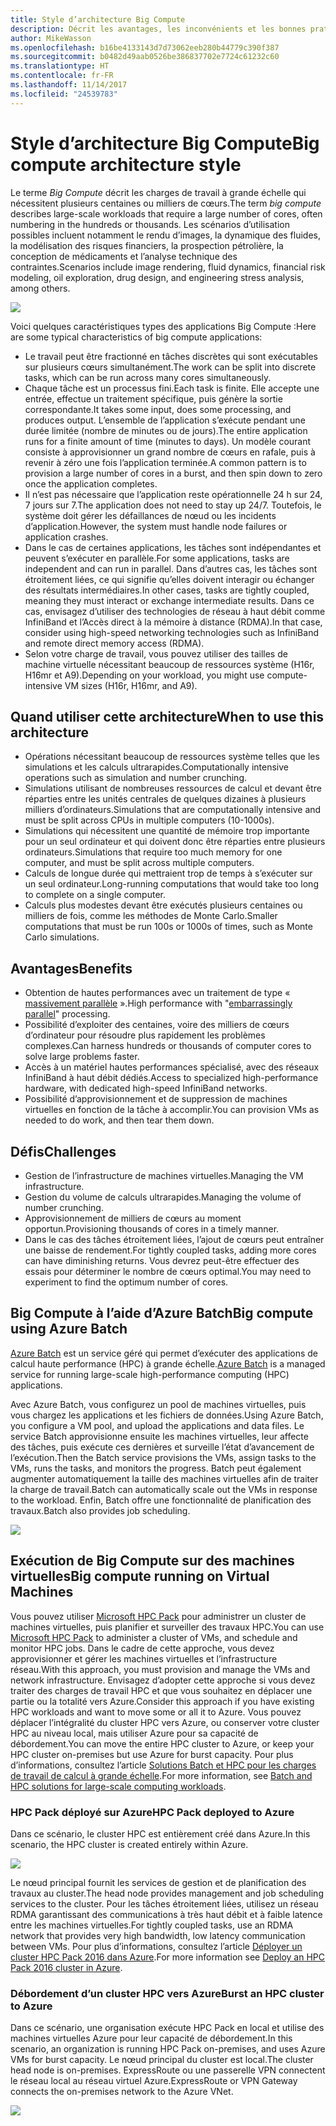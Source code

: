 ```yaml
---
title: Style d’architecture Big Compute
description: Décrit les avantages, les inconvénients et les bonnes pratiques relatifs aux architectures Big Compute sur Azure
author: MikeWasson
ms.openlocfilehash: b16be4133143d7d73062eeb280b44779c390f387
ms.sourcegitcommit: b0482d49aab0526be386837702e7724c61232c60
ms.translationtype: HT
ms.contentlocale: fr-FR
ms.lasthandoff: 11/14/2017
ms.locfileid: "24539783"
---
```

# <a name="big-compute-architecture-style"></a><span data-ttu-id="170a8-103">Style d’architecture Big Compute</span><span class="sxs-lookup"><span data-stu-id="170a8-103">Big compute architecture style</span></span>

<span data-ttu-id="170a8-104">Le terme *Big Compute* décrit les charges de travail à grande échelle qui nécessitent plusieurs centaines ou milliers de cœurs.</span><span class="sxs-lookup"><span data-stu-id="170a8-104">The term *big compute* describes large-scale workloads that require a large number of cores, often numbering in the hundreds or thousands.</span></span> <span data-ttu-id="170a8-105">Les scénarios d’utilisation possibles incluent notamment le rendu d’images, la dynamique des fluides, la modélisation des risques financiers, la prospection pétrolière, la conception de médicaments et l’analyse technique des contraintes.</span><span class="sxs-lookup"><span data-stu-id="170a8-105">Scenarios include image rendering, fluid dynamics, financial risk modeling, oil exploration, drug design, and engineering stress analysis, among others.</span></span>

![](./images/big-compute-logical.png)

<span data-ttu-id="170a8-106">Voici quelques caractéristiques types des applications Big Compute :</span><span class="sxs-lookup"><span data-stu-id="170a8-106">Here are some typical characteristics of big compute applications:</span></span>

- <span data-ttu-id="170a8-107">Le travail peut être fractionné en tâches discrètes qui sont exécutables sur plusieurs cœurs simultanément.</span><span class="sxs-lookup"><span data-stu-id="170a8-107">The work can be split into discrete tasks, which can be run across many cores simultaneously.</span></span>
- <span data-ttu-id="170a8-108">Chaque tâche est un processus fini.</span><span class="sxs-lookup"><span data-stu-id="170a8-108">Each task is finite.</span></span> <span data-ttu-id="170a8-109">Elle accepte une entrée, effectue un traitement spécifique, puis génère la sortie correspondante.</span><span class="sxs-lookup"><span data-stu-id="170a8-109">It takes some input, does some processing, and produces output.</span></span> <span data-ttu-id="170a8-110">L’ensemble de l’application s’exécute pendant une durée limitée (nombre de minutes ou de jours).</span><span class="sxs-lookup"><span data-stu-id="170a8-110">The entire application runs for a finite amount of time (minutes to days).</span></span> <span data-ttu-id="170a8-111">Un modèle courant consiste à approvisionner un grand nombre de cœurs en rafale, puis à revenir à zéro une fois l’application terminée.</span><span class="sxs-lookup"><span data-stu-id="170a8-111">A common pattern is to provision a large number of cores in a burst, and then spin down to zero once the application completes.</span></span> 
- <span data-ttu-id="170a8-112">Il n’est pas nécessaire que l’application reste opérationnelle 24 h sur 24, 7 jours sur 7.</span><span class="sxs-lookup"><span data-stu-id="170a8-112">The application does not need to stay up 24/7.</span></span> <span data-ttu-id="170a8-113">Toutefois, le système doit gérer les défaillances de nœud ou les incidents d’application.</span><span class="sxs-lookup"><span data-stu-id="170a8-113">However, the system must handle node failures or application crashes.</span></span>
- <span data-ttu-id="170a8-114">Dans le cas de certaines applications, les tâches sont indépendantes et peuvent s’exécuter en parallèle.</span><span class="sxs-lookup"><span data-stu-id="170a8-114">For some applications, tasks are independent and can run in parallel.</span></span> <span data-ttu-id="170a8-115">Dans d’autres cas, les tâches sont étroitement liées, ce qui signifie qu’elles doivent interagir ou échanger des résultats intermédiaires.</span><span class="sxs-lookup"><span data-stu-id="170a8-115">In other cases, tasks are tightly coupled, meaning they must interact or exchange intermediate results.</span></span> <span data-ttu-id="170a8-116">Dans ce cas, envisagez d’utiliser des technologies de réseau à haut débit comme InfiniBand et l’Accès direct à la mémoire à distance (RDMA).</span><span class="sxs-lookup"><span data-stu-id="170a8-116">In that case, consider using high-speed networking technologies such as InfiniBand and remote direct memory access (RDMA).</span></span> 
- <span data-ttu-id="170a8-117">Selon votre charge de travail, vous pouvez utiliser des tailles de machine virtuelle nécessitant beaucoup de ressources système (H16r, H16mr et A9).</span><span class="sxs-lookup"><span data-stu-id="170a8-117">Depending on your workload, you might use compute-intensive VM sizes (H16r, H16mr, and A9).</span></span>

## <a name="when-to-use-this-architecture"></a><span data-ttu-id="170a8-118">Quand utiliser cette architecture</span><span class="sxs-lookup"><span data-stu-id="170a8-118">When to use this architecture</span></span>

- <span data-ttu-id="170a8-119">Opérations nécessitant beaucoup de ressources système telles que les simulations et les calculs ultrarapides.</span><span class="sxs-lookup"><span data-stu-id="170a8-119">Computationally intensive operations such as simulation and number crunching.</span></span>
- <span data-ttu-id="170a8-120">Simulations utilisant de nombreuses ressources de calcul et devant être réparties entre les unités centrales de quelques dizaines à plusieurs milliers d’ordinateurs.</span><span class="sxs-lookup"><span data-stu-id="170a8-120">Simulations that are computationally intensive and must be split across CPUs in multiple computers (10-1000s).</span></span>
- <span data-ttu-id="170a8-121">Simulations qui nécessitent une quantité de mémoire trop importante pour un seul ordinateur et qui doivent donc être réparties entre plusieurs ordinateurs.</span><span class="sxs-lookup"><span data-stu-id="170a8-121">Simulations that require too much memory for one computer, and must be split across multiple computers.</span></span>
- <span data-ttu-id="170a8-122">Calculs de longue durée qui mettraient trop de temps à s’exécuter sur un seul ordinateur.</span><span class="sxs-lookup"><span data-stu-id="170a8-122">Long-running computations that would take too long to complete on a single computer.</span></span>
- <span data-ttu-id="170a8-123">Calculs plus modestes devant être exécutés plusieurs centaines ou milliers de fois, comme les méthodes de Monte Carlo.</span><span class="sxs-lookup"><span data-stu-id="170a8-123">Smaller computations that must be run 100s or 1000s of times, such as Monte Carlo simulations.</span></span>

## <a name="benefits"></a><span data-ttu-id="170a8-124">Avantages</span><span class="sxs-lookup"><span data-stu-id="170a8-124">Benefits</span></span>

- <span data-ttu-id="170a8-125">Obtention de hautes performances avec un traitement de type « [massivement parallèle][embarrassingly-parallel] ».</span><span class="sxs-lookup"><span data-stu-id="170a8-125">High performance with "[embarrassingly parallel][embarrassingly-parallel]" processing.</span></span>
- <span data-ttu-id="170a8-126">Possibilité d’exploiter des centaines, voire des milliers de cœurs d’ordinateur pour résoudre plus rapidement les problèmes complexes.</span><span class="sxs-lookup"><span data-stu-id="170a8-126">Can harness hundreds or thousands of computer cores to solve large problems faster.</span></span>
- <span data-ttu-id="170a8-127">Accès à un matériel hautes performances spécialisé, avec des réseaux InfiniBand à haut débit dédiés.</span><span class="sxs-lookup"><span data-stu-id="170a8-127">Access to specialized high-performance hardware, with dedicated high-speed InfiniBand networks.</span></span>
- <span data-ttu-id="170a8-128">Possibilité d’approvisionnement et de suppression de machines virtuelles en fonction de la tâche à accomplir.</span><span class="sxs-lookup"><span data-stu-id="170a8-128">You can provision VMs as needed to do work, and then tear them down.</span></span> 

## <a name="challenges"></a><span data-ttu-id="170a8-129">Défis</span><span class="sxs-lookup"><span data-stu-id="170a8-129">Challenges</span></span>

- <span data-ttu-id="170a8-130">Gestion de l’infrastructure de machines virtuelles.</span><span class="sxs-lookup"><span data-stu-id="170a8-130">Managing the VM infrastructure.</span></span>
- <span data-ttu-id="170a8-131">Gestion du volume de calculs ultrarapides.</span><span class="sxs-lookup"><span data-stu-id="170a8-131">Managing the volume of number crunching.</span></span> 
- <span data-ttu-id="170a8-132">Approvisionnement de milliers de cœurs au moment opportun.</span><span class="sxs-lookup"><span data-stu-id="170a8-132">Provisioning thousands of cores in a timely manner.</span></span>
- <span data-ttu-id="170a8-133">Dans le cas des tâches étroitement liées, l’ajout de cœurs peut entraîner une baisse de rendement.</span><span class="sxs-lookup"><span data-stu-id="170a8-133">For tightly coupled tasks, adding more cores can have diminishing returns.</span></span> <span data-ttu-id="170a8-134">Vous devrez peut-être effectuer des essais pour déterminer le nombre de cœurs optimal.</span><span class="sxs-lookup"><span data-stu-id="170a8-134">You may need to experiment to find the optimum number of cores.</span></span>

## <a name="big-compute-using-azure-batch"></a><span data-ttu-id="170a8-135">Big Compute à l’aide d’Azure Batch</span><span class="sxs-lookup"><span data-stu-id="170a8-135">Big compute using Azure Batch</span></span>

<span data-ttu-id="170a8-136">[Azure Batch][batch] est un service géré qui permet d’exécuter des applications de calcul haute performance (HPC) à grande échelle.</span><span class="sxs-lookup"><span data-stu-id="170a8-136">[Azure Batch][batch] is a managed service for running large-scale high-performance computing (HPC) applications.</span></span>

<span data-ttu-id="170a8-137">Avec Azure Batch, vous configurez un pool de machines virtuelles, puis vous chargez les applications et les fichiers de données.</span><span class="sxs-lookup"><span data-stu-id="170a8-137">Using Azure Batch, you configure a VM pool, and upload the applications and data files.</span></span> <span data-ttu-id="170a8-138">Le service Batch approvisionne ensuite les machines virtuelles, leur affecte des tâches, puis exécute ces dernières et surveille l’état d’avancement de l’exécution.</span><span class="sxs-lookup"><span data-stu-id="170a8-138">Then the Batch service provisions the VMs, assign tasks to the VMs, runs the tasks, and monitors the progress.</span></span> <span data-ttu-id="170a8-139">Batch peut également augmenter automatiquement la taille des machines virtuelles afin de traiter la charge de travail.</span><span class="sxs-lookup"><span data-stu-id="170a8-139">Batch can automatically scale out the VMs in response to the workload.</span></span> <span data-ttu-id="170a8-140">Enfin, Batch offre une fonctionnalité de planification des travaux.</span><span class="sxs-lookup"><span data-stu-id="170a8-140">Batch also provides job scheduling.</span></span>

![](./images/big-compute-batch.png) 

## <a name="big-compute-running-on-virtual-machines"></a><span data-ttu-id="170a8-141">Exécution de Big Compute sur des machines virtuelles</span><span class="sxs-lookup"><span data-stu-id="170a8-141">Big compute running on Virtual Machines</span></span>

<span data-ttu-id="170a8-142">Vous pouvez utiliser [Microsoft HPC Pack][hpc-pack] pour administrer un cluster de machines virtuelles, puis planifier et surveiller des travaux HPC.</span><span class="sxs-lookup"><span data-stu-id="170a8-142">You can use [Microsoft HPC Pack][hpc-pack] to administer a cluster of VMs, and schedule and monitor HPC jobs.</span></span> <span data-ttu-id="170a8-143">Dans le cadre de cette approche, vous devez approvisionner et gérer les machines virtuelles et l’infrastructure réseau.</span><span class="sxs-lookup"><span data-stu-id="170a8-143">With this approach, you must provision and manage the VMs and network infrastructure.</span></span> <span data-ttu-id="170a8-144">Envisagez d’adopter cette approche si vous devez traiter des charges de travail HPC et que vous souhaitez en déplacer une partie ou la totalité vers Azure.</span><span class="sxs-lookup"><span data-stu-id="170a8-144">Consider this approach if you have existing HPC workloads and want to move some or all it to Azure.</span></span> <span data-ttu-id="170a8-145">Vous pouvez déplacer l’intégralité du cluster HPC vers Azure, ou conserver votre cluster HPC au niveau local, mais utiliser Azure pour sa capacité de débordement.</span><span class="sxs-lookup"><span data-stu-id="170a8-145">You can move the entire HPC cluster to Azure, or keep your HPC cluster on-premises but use Azure for burst capacity.</span></span> <span data-ttu-id="170a8-146">Pour plus d’informations, consultez l’article [Solutions Batch et HPC pour les charges de travail de calcul à grande échelle][batch-hpc-solutions].</span><span class="sxs-lookup"><span data-stu-id="170a8-146">For more information, see [Batch and HPC solutions for large-scale computing workloads][batch-hpc-solutions].</span></span>

### <a name="hpc-pack-deployed-to-azure"></a><span data-ttu-id="170a8-147">HPC Pack déployé sur Azure</span><span class="sxs-lookup"><span data-stu-id="170a8-147">HPC Pack deployed to Azure</span></span>

<span data-ttu-id="170a8-148">Dans ce scénario, le cluster HPC est entièrement créé dans Azure.</span><span class="sxs-lookup"><span data-stu-id="170a8-148">In this scenario, the HPC cluster is created entirely within Azure.</span></span>

![](./images/big-compute-iaas.png) 
 
<span data-ttu-id="170a8-149">Le nœud principal fournit les services de gestion et de planification des travaux au cluster.</span><span class="sxs-lookup"><span data-stu-id="170a8-149">The head node provides management and job scheduling services to the cluster.</span></span> <span data-ttu-id="170a8-150">Pour les tâches étroitement liées, utilisez un réseau RDMA garantissant des communications à très haut débit et à faible latence entre les machines virtuelles.</span><span class="sxs-lookup"><span data-stu-id="170a8-150">For tightly coupled tasks, use an RDMA network that provides very high bandwidth, low latency communication between VMs.</span></span> <span data-ttu-id="170a8-151">Pour plus d’informations, consultez l’article [Déployer un cluster HPC Pack 2016 dans Azure][deploy-hpc-azure].</span><span class="sxs-lookup"><span data-stu-id="170a8-151">For more information see [Deploy an HPC Pack 2016 cluster in Azure][deploy-hpc-azure].</span></span>

### <a name="burst-an-hpc-cluster-to-azure"></a><span data-ttu-id="170a8-152">Débordement d’un cluster HPC vers Azure</span><span class="sxs-lookup"><span data-stu-id="170a8-152">Burst an HPC cluster to Azure</span></span>

<span data-ttu-id="170a8-153">Dans ce scénario, une organisation exécute HPC Pack en local et utilise des machines virtuelles Azure pour leur capacité de débordement.</span><span class="sxs-lookup"><span data-stu-id="170a8-153">In this scenario, an organization is running HPC Pack on-premises, and uses Azure VMs for burst capacity.</span></span> <span data-ttu-id="170a8-154">Le nœud principal du cluster est local.</span><span class="sxs-lookup"><span data-stu-id="170a8-154">The cluster head node is on-premises.</span></span> <span data-ttu-id="170a8-155">ExpressRoute ou une passerelle VPN connectent le réseau local au réseau virtuel Azure.</span><span class="sxs-lookup"><span data-stu-id="170a8-155">ExpressRoute or VPN Gateway connects the on-premises network to the Azure VNet.</span></span>

![](./images/big-compute-hybrid.png) 


[batch]: /azure/batch/
[batch-hpc-solutions]: /azure/batch/batch-hpc-solutions
[deploy-hpc-azure]: /azure/virtual-machines/windows/hpcpack-2016-cluster
[embarrassingly-parallel]: https://en.wikipedia.org/wiki/Embarrassingly_parallel
[hpc-pack]: https://technet.microsoft.com/library/cc514029

 
